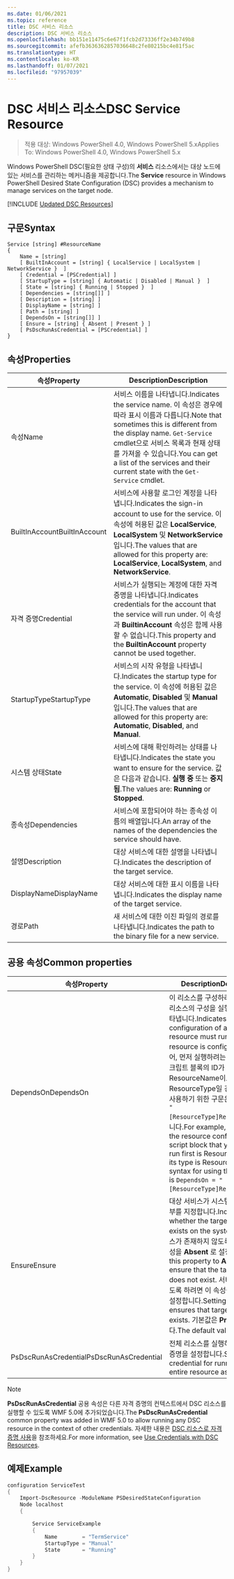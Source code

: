 ```yaml
---
ms.date: 01/06/2021
ms.topic: reference
title: DSC 서비스 리소스
description: DSC 서비스 리소스
ms.openlocfilehash: bb151e11475c6e67f1fcb2d73336ff2e34b749b8
ms.sourcegitcommit: afefb3636362857036648c2fe80215bc4e81f5ac
ms.translationtype: HT
ms.contentlocale: ko-KR
ms.lasthandoff: 01/07/2021
ms.locfileid: "97957039"
---
```

# <a name="dsc-service-resource"></a><span data-ttu-id="affb3-103">DSC 서비스 리소스</span><span class="sxs-lookup"><span data-stu-id="affb3-103">DSC Service Resource</span></span>

> <span data-ttu-id="affb3-104">적용 대상: Windows PowerShell 4.0, Windows PowerShell 5.x</span><span class="sxs-lookup"><span data-stu-id="affb3-104">Applies To: Windows PowerShell 4.0, Windows PowerShell 5.x</span></span>

<span data-ttu-id="affb3-105">Windows PowerShell DSC(필요한 상태 구성)의 **서비스** 리소스에서는 대상 노드에 있는 서비스를 관리하는 메커니즘을 제공합니다.</span><span class="sxs-lookup"><span data-stu-id="affb3-105">The **Service** resource in Windows PowerShell Desired State Configuration (DSC) provides a mechanism to manage services on the target node.</span></span>

[!INCLUDE [Updated DSC Resources](../../../../../includes/dsc-resources.md)]

## <a name="syntax"></a><span data-ttu-id="affb3-106">구문</span><span class="sxs-lookup"><span data-stu-id="affb3-106">Syntax</span></span>

```Syntax
Service [string] #ResourceName
{
    Name = [string]
    [ BuiltInAccount = [string] { LocalService | LocalSystem | NetworkService }  ]
    [ Credential = [PSCredential] ]
    [ StartupType = [string] { Automatic | Disabled | Manual }  ]
    [ State = [string] { Running | Stopped }  ]
    [ Dependencies = [string[]] ]
    [ Description = [string] ]
    [ DisplayName = [string] ]
    [ Path = [string] ]
    [ DependsOn = [string[]] ]
    [ Ensure = [string] { Absent | Present } ]
    [ PsDscRunAsCredential = [PSCredential] ]
}
```

## <a name="properties"></a><span data-ttu-id="affb3-107">속성</span><span class="sxs-lookup"><span data-stu-id="affb3-107">Properties</span></span>

|<span data-ttu-id="affb3-108">속성</span><span class="sxs-lookup"><span data-stu-id="affb3-108">Property</span></span> |<span data-ttu-id="affb3-109">Description</span><span class="sxs-lookup"><span data-stu-id="affb3-109">Description</span></span> |
|---|---|
|<span data-ttu-id="affb3-110">속성</span><span class="sxs-lookup"><span data-stu-id="affb3-110">Name</span></span> |<span data-ttu-id="affb3-111">서비스 이름을 나타냅니다.</span><span class="sxs-lookup"><span data-stu-id="affb3-111">Indicates the service name.</span></span> <span data-ttu-id="affb3-112">이 속성은 경우에 따라 표시 이름과 다릅니다.</span><span class="sxs-lookup"><span data-stu-id="affb3-112">Note that sometimes this is different from the display name.</span></span> <span data-ttu-id="affb3-113">`Get-Service` cmdlet으로 서비스 목록과 현재 상태를 가져올 수 있습니다.</span><span class="sxs-lookup"><span data-stu-id="affb3-113">You can get a list of the services and their current state with the `Get-Service` cmdlet.</span></span> |
|<span data-ttu-id="affb3-114">BuiltInAccount</span><span class="sxs-lookup"><span data-stu-id="affb3-114">BuiltInAccount</span></span> |<span data-ttu-id="affb3-115">서비스에 사용할 로그인 계정을 나타냅니다.</span><span class="sxs-lookup"><span data-stu-id="affb3-115">Indicates the sign-in account to use for the service.</span></span> <span data-ttu-id="affb3-116">이 속성에 허용된 값은 **LocalService**, **LocalSystem** 및 **NetworkService** 입니다.</span><span class="sxs-lookup"><span data-stu-id="affb3-116">The values that are allowed for this property are: **LocalService**, **LocalSystem**, and **NetworkService**.</span></span> |
|<span data-ttu-id="affb3-117">자격 증명</span><span class="sxs-lookup"><span data-stu-id="affb3-117">Credential</span></span> |<span data-ttu-id="affb3-118">서비스가 실행되는 계정에 대한 자격 증명을 나타냅니다.</span><span class="sxs-lookup"><span data-stu-id="affb3-118">Indicates credentials for the account that the service will run under.</span></span> <span data-ttu-id="affb3-119">이 속성과 **BuiltinAccount** 속성은 함께 사용할 수 없습니다.</span><span class="sxs-lookup"><span data-stu-id="affb3-119">This property and the **BuiltinAccount** property cannot be used together.</span></span> |
|<span data-ttu-id="affb3-120">StartupType</span><span class="sxs-lookup"><span data-stu-id="affb3-120">StartupType</span></span> |<span data-ttu-id="affb3-121">서비스의 시작 유형을 나타냅니다.</span><span class="sxs-lookup"><span data-stu-id="affb3-121">Indicates the startup type for the service.</span></span> <span data-ttu-id="affb3-122">이 속성에 허용된 값은 **Automatic**, **Disabled** 및 **Manual** 입니다.</span><span class="sxs-lookup"><span data-stu-id="affb3-122">The values that are allowed for this property are: **Automatic**, **Disabled**, and **Manual**.</span></span> |
|<span data-ttu-id="affb3-123">시스템 상태</span><span class="sxs-lookup"><span data-stu-id="affb3-123">State</span></span> |<span data-ttu-id="affb3-124">서비스에 대해 확인하려는 상태를 나타냅니다.</span><span class="sxs-lookup"><span data-stu-id="affb3-124">Indicates the state you want to ensure for the service.</span></span> <span data-ttu-id="affb3-125">값은 다음과 같습니다. **실행 중** 또는 **중지됨**.</span><span class="sxs-lookup"><span data-stu-id="affb3-125">The values are: **Running** or **Stopped**.</span></span> |
|<span data-ttu-id="affb3-126">종속성</span><span class="sxs-lookup"><span data-stu-id="affb3-126">Dependencies</span></span> | <span data-ttu-id="affb3-127">서비스에 포함되어야 하는 종속성 이름의 배열입니다.</span><span class="sxs-lookup"><span data-stu-id="affb3-127">An array of the names of the dependencies the service should have.</span></span> |
|<span data-ttu-id="affb3-128">설명</span><span class="sxs-lookup"><span data-stu-id="affb3-128">Description</span></span> |<span data-ttu-id="affb3-129">대상 서비스에 대한 설명을 나타냅니다.</span><span class="sxs-lookup"><span data-stu-id="affb3-129">Indicates the description of the target service.</span></span> |
|<span data-ttu-id="affb3-130">DisplayName</span><span class="sxs-lookup"><span data-stu-id="affb3-130">DisplayName</span></span> |<span data-ttu-id="affb3-131">대상 서비스에 대한 표시 이름을 나타냅니다.</span><span class="sxs-lookup"><span data-stu-id="affb3-131">Indicates the display name of the target service.</span></span> |
|<span data-ttu-id="affb3-132">경로</span><span class="sxs-lookup"><span data-stu-id="affb3-132">Path</span></span> |<span data-ttu-id="affb3-133">새 서비스에 대한 이진 파일의 경로를 나타냅니다.</span><span class="sxs-lookup"><span data-stu-id="affb3-133">Indicates the path to the binary file for a new service.</span></span> |

## <a name="common-properties"></a><span data-ttu-id="affb3-134">공용 속성</span><span class="sxs-lookup"><span data-stu-id="affb3-134">Common properties</span></span>

|<span data-ttu-id="affb3-135">속성</span><span class="sxs-lookup"><span data-stu-id="affb3-135">Property</span></span> |<span data-ttu-id="affb3-136">Description</span><span class="sxs-lookup"><span data-stu-id="affb3-136">Description</span></span> |
|---|---|
|<span data-ttu-id="affb3-137">DependsOn</span><span class="sxs-lookup"><span data-stu-id="affb3-137">DependsOn</span></span> |<span data-ttu-id="affb3-138">이 리소스를 구성하려면 먼저 다른 리소스의 구성을 실행해야 함을 나타냅니다.</span><span class="sxs-lookup"><span data-stu-id="affb3-138">Indicates that the configuration of another resource must run before this resource is configured.</span></span> <span data-ttu-id="affb3-139">예를 들어, 먼저 실행하려는 리소스 구성 스크립트 블록의 ID가 ResourceName이고 해당 형식이 ResourceType일 경우, 이 속성을 사용하기 위한 구문은 `DependsOn = "[ResourceType]ResourceName"`입니다.</span><span class="sxs-lookup"><span data-stu-id="affb3-139">For example, if the ID of the resource configuration script block that you want to run first is ResourceName and its type is ResourceType, the syntax for using this property is `DependsOn = "[ResourceType]ResourceName"`.</span></span> |
|<span data-ttu-id="affb3-140">Ensure</span><span class="sxs-lookup"><span data-stu-id="affb3-140">Ensure</span></span> |<span data-ttu-id="affb3-141">대상 서비스가 시스템에 있는지 여부를 지정합니다.</span><span class="sxs-lookup"><span data-stu-id="affb3-141">Indicates whether the target service exists on the system.</span></span> <span data-ttu-id="affb3-142">대상 서비스가 존재하지 않도록 하려면 이 속성을 **Absent** 로 설정합니다.</span><span class="sxs-lookup"><span data-stu-id="affb3-142">Set this property to **Absent** to ensure that the target service does not exist.</span></span> <span data-ttu-id="affb3-143">서비스가 존재하도록 하려면 이 속성을 **Present** 로 설정합니다.</span><span class="sxs-lookup"><span data-stu-id="affb3-143">Setting it to **Present** ensures that target service exists.</span></span> <span data-ttu-id="affb3-144">기본값은 **Present** 입니다.</span><span class="sxs-lookup"><span data-stu-id="affb3-144">The default value is **Present**.</span></span> |
|<span data-ttu-id="affb3-145">PsDscRunAsCredential</span><span class="sxs-lookup"><span data-stu-id="affb3-145">PsDscRunAsCredential</span></span> |<span data-ttu-id="affb3-146">전체 리소스를 실행하기 위한 자격 증명을 설정합니다.</span><span class="sxs-lookup"><span data-stu-id="affb3-146">Sets the credential for running the entire resource as.</span></span> |

> [!NOTE]
> <span data-ttu-id="affb3-147">**PsDscRunAsCredential** 공용 속성은 다른 자격 증명의 컨텍스트에서 DSC 리소스를 실행할 수 있도록 WMF 5.0에 추가되었습니다.</span><span class="sxs-lookup"><span data-stu-id="affb3-147">The **PsDscRunAsCredential** common property was added in WMF 5.0 to allow running any DSC resource in the context of other credentials.</span></span> <span data-ttu-id="affb3-148">자세한 내용은 [ DSC 리소스로 자격 증명 사용](../../../configurations/runasuser.md)을 참조하세요.</span><span class="sxs-lookup"><span data-stu-id="affb3-148">For more information, see [Use Credentials with DSC Resources](../../../configurations/runasuser.md).</span></span>

## <a name="example"></a><span data-ttu-id="affb3-149">예제</span><span class="sxs-lookup"><span data-stu-id="affb3-149">Example</span></span>

```powershell
configuration ServiceTest
{
    Import-DscResource -ModuleName PSDesiredStateConfiguration
    Node localhost
    {

        Service ServiceExample
        {
            Name        = "TermService"
            StartupType = "Manual"
            State       = "Running"
        }
    }
}
```
